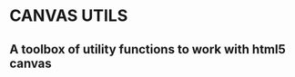 CANVAS UTILS
============

A toolbox of utility functions to work with html5 canvas
--------------------------------------------------------